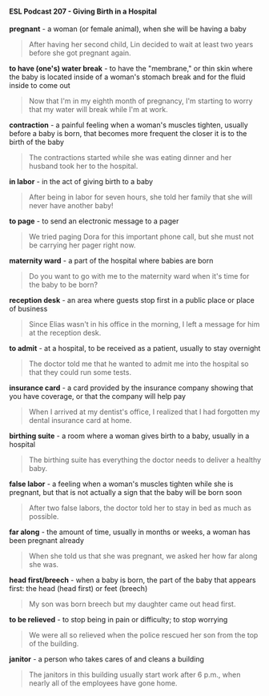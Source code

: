 #### ESL Podcast 207 - Giving Birth in a Hospital

**pregnant** - a woman (or female animal), when she will be having a baby

> After having her second child, Lin decided to wait at least two years before she
got pregnant again.

**to have (one's) water break** - to have the "membrane," or thin skin where the
baby is located inside of a woman's stomach break and for the fluid inside to
come out

> Now that I'm in my eighth month of pregnancy, I'm starting to worry that my
water will break while I'm at work.

**contraction** - a painful feeling when a woman's muscles tighten, usually before
a baby is born, that becomes more frequent the closer it is to the birth of the baby

> The contractions started while she was eating dinner and her husband took her
to the hospital.

**in labor** - in the act of giving birth to a baby

> After being in labor for seven hours, she told her family that she will never have
another baby!

**to page** - to send an electronic message to a pager

> We tried paging Dora for this important phone call, but she must not be carrying
her pager right now.

**maternity ward** - a part of the hospital where babies are born

> Do you want to go with me to the maternity ward when it's time for the baby to
be born?

**reception desk** - an area where guests stop first in a public place or place of
business

> Since Elias wasn't in his office in the morning, I left a message for him at the
reception desk.

**to admit** - at a hospital, to be received as a patient, usually to stay overnight

> The doctor told me that he wanted to admit me into the hospital so that they
could run some tests.

**insurance card** - a card provided by the insurance company showing that you
have coverage, or that the company will help pay

> When I arrived at my dentist's office, I realized that I had forgotten my dental
insurance card at home.

**birthing suite** - a room where a woman gives birth to a baby, usually in a
hospital

> The birthing suite has everything the doctor needs to deliver a healthy baby.

**false labor** - a feeling when a woman's muscles tighten while she is pregnant,
but that is not actually a sign that the baby will be born soon

> After two false labors, the doctor told her to stay in bed as much as possible.

**far along** - the amount of time, usually in months or weeks, a woman has been
pregnant already

> When she told us that she was pregnant, we asked her how far along she was.

**head first/breech** - when a baby is born, the part of the baby that appears first:
the head (head first) or feet (breech)

> My son was born breech but my daughter came out head first.

**to be relieved** - to stop being in pain or difficulty; to stop worrying

> We were all so relieved when the police rescued her son from the top of the
building.

**janitor** - a person who takes cares of and cleans a building

> The janitors in this building usually start work after 6 p.m., when nearly all of the
employees have gone home.


